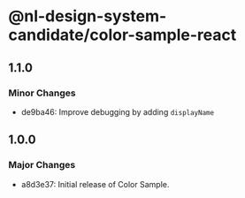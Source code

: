 # @nl-design-system-candidate/color-sample-react

## 1.1.0

### Minor Changes

- de9ba46: Improve debugging by adding `displayName`

## 1.0.0

### Major Changes

- a8d3e37: Initial release of Color Sample.
